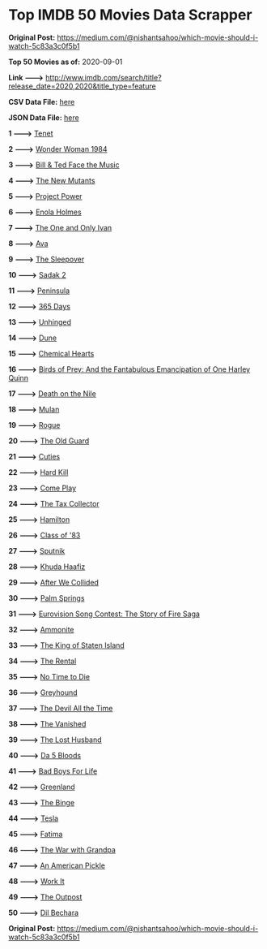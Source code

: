 # Top IMDB 50 Movies Data Scrapper

**Original Post:** https://medium.com/@nishantsahoo/which-movie-should-i-watch-5c83a3c0f5b1

**Top 50 Movies as of:** 2020-09-01

**Link --->** http://www.imdb.com/search/title?release_date=2020,2020&title_type=feature

**CSV Data File:** [here](/Data/data.csv)

**JSON Data File:** [here](/Data/data.json)

**1 --->** [Tenet](https://www.imdb.com/title/tt6723592/?ref_=adv_li_tt)

**2 --->** [Wonder Woman 1984](https://www.imdb.com/title/tt7126948/?ref_=adv_li_tt)

**3 --->** [Bill & Ted Face the Music](https://www.imdb.com/title/tt1086064/?ref_=adv_li_tt)

**4 --->** [The New Mutants](https://www.imdb.com/title/tt4682266/?ref_=adv_li_tt)

**5 --->** [Project Power](https://www.imdb.com/title/tt7550000/?ref_=adv_li_tt)

**6 --->** [Enola Holmes](https://www.imdb.com/title/tt7846844/?ref_=adv_li_tt)

**7 --->** [The One and Only Ivan](https://www.imdb.com/title/tt3661394/?ref_=adv_li_tt)

**8 --->** [Ava](https://www.imdb.com/title/tt8784956/?ref_=adv_li_tt)

**9 --->** [The Sleepover](https://www.imdb.com/title/tt10888708/?ref_=adv_li_tt)

**10 --->** [Sadak 2](https://www.imdb.com/title/tt7886848/?ref_=adv_li_tt)

**11 --->** [Peninsula](https://www.imdb.com/title/tt8850222/?ref_=adv_li_tt)

**12 --->** [365 Days](https://www.imdb.com/title/tt10886166/?ref_=adv_li_tt)

**13 --->** [Unhinged](https://www.imdb.com/title/tt10059518/?ref_=adv_li_tt)

**14 --->** [Dune](https://www.imdb.com/title/tt1160419/?ref_=adv_li_tt)

**15 --->** [Chemical Hearts](https://www.imdb.com/title/tt5843876/?ref_=adv_li_tt)

**16 --->** [Birds of Prey: And the Fantabulous Emancipation of One Harley Quinn](https://www.imdb.com/title/tt7713068/?ref_=adv_li_tt)

**17 --->** [Death on the Nile](https://www.imdb.com/title/tt7657566/?ref_=adv_li_tt)

**18 --->** [Mulan](https://www.imdb.com/title/tt4566758/?ref_=adv_li_tt)

**19 --->** [Rogue](https://www.imdb.com/title/tt11576124/?ref_=adv_li_tt)

**20 --->** [The Old Guard](https://www.imdb.com/title/tt7556122/?ref_=adv_li_tt)

**21 --->** [Cuties](https://www.imdb.com/title/tt9196192/?ref_=adv_li_tt)

**22 --->** [Hard Kill](https://www.imdb.com/title/tt11656172/?ref_=adv_li_tt)

**23 --->** [Come Play](https://www.imdb.com/title/tt8004664/?ref_=adv_li_tt)

**24 --->** [The Tax Collector](https://www.imdb.com/title/tt8461224/?ref_=adv_li_tt)

**25 --->** [Hamilton](https://www.imdb.com/title/tt8503618/?ref_=adv_li_tt)

**26 --->** [Class of '83](https://www.imdb.com/title/tt10230422/?ref_=adv_li_tt)

**27 --->** [Sputnik](https://www.imdb.com/title/tt11905962/?ref_=adv_li_tt)

**28 --->** [Khuda Haafiz](https://www.imdb.com/title/tt7363104/?ref_=adv_li_tt)

**29 --->** [After We Collided](https://www.imdb.com/title/tt10362466/?ref_=adv_li_tt)

**30 --->** [Palm Springs](https://www.imdb.com/title/tt9484998/?ref_=adv_li_tt)

**31 --->** [Eurovision Song Contest: The Story of Fire Saga](https://www.imdb.com/title/tt8580274/?ref_=adv_li_tt)

**32 --->** [Ammonite](https://www.imdb.com/title/tt7983894/?ref_=adv_li_tt)

**33 --->** [The King of Staten Island](https://www.imdb.com/title/tt9686708/?ref_=adv_li_tt)

**34 --->** [The Rental](https://www.imdb.com/title/tt10003008/?ref_=adv_li_tt)

**35 --->** [No Time to Die](https://www.imdb.com/title/tt2382320/?ref_=adv_li_tt)

**36 --->** [Greyhound](https://www.imdb.com/title/tt6048922/?ref_=adv_li_tt)

**37 --->** [The Devil All the Time](https://www.imdb.com/title/tt7395114/?ref_=adv_li_tt)

**38 --->** [The Vanished](https://www.imdb.com/title/tt9794630/?ref_=adv_li_tt)

**39 --->** [The Lost Husband](https://www.imdb.com/title/tt4257940/?ref_=adv_li_tt)

**40 --->** [Da 5 Bloods](https://www.imdb.com/title/tt9777644/?ref_=adv_li_tt)

**41 --->** [Bad Boys For Life](https://www.imdb.com/title/tt1502397/?ref_=adv_li_tt)

**42 --->** [Greenland](https://www.imdb.com/title/tt7737786/?ref_=adv_li_tt)

**43 --->** [The Binge](https://www.imdb.com/title/tt10994688/?ref_=adv_li_tt)

**44 --->** [Tesla](https://www.imdb.com/title/tt5259822/?ref_=adv_li_tt)

**45 --->** [Fatima](https://www.imdb.com/title/tt2197936/?ref_=adv_li_tt)

**46 --->** [The War with Grandpa](https://www.imdb.com/title/tt4532038/?ref_=adv_li_tt)

**47 --->** [An American Pickle](https://www.imdb.com/title/tt9059704/?ref_=adv_li_tt)

**48 --->** [Work It](https://www.imdb.com/title/tt10276470/?ref_=adv_li_tt)

**49 --->** [The Outpost](https://www.imdb.com/title/tt3833480/?ref_=adv_li_tt)

**50 --->** [Dil Bechara](https://www.imdb.com/title/tt8110330/?ref_=adv_li_tt)

**Original Post:** https://medium.com/@nishantsahoo/which-movie-should-i-watch-5c83a3c0f5b1
